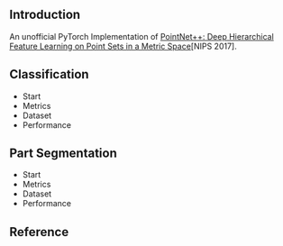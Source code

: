 ## Introduction

An unofficial PyTorch Implementation of [PointNet++: Deep Hierarchical Feature Learning on
Point Sets in a Metric Space]()[NIPS 2017].


## Classification
- Start
- Metrics
- Dataset
- Performance

## Part Segmentation
- Start
- Metrics
- Dataset
- Performance

## Reference